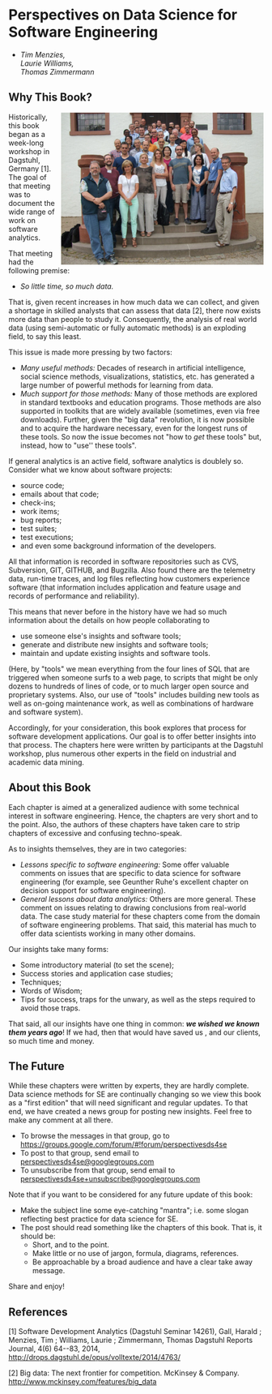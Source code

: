 # Perspectives on Data Science for Software Engineering


- <em>Tim Menzies,   
Laurie Williams,  
Thomas Zimmermann</em>


## Why This Book?

<img src="dagstuhl.JPG" width=400 align=right>
Historically, this book began as a week-long workshop in Dagstuhl, Germany [1].
The goal of that meeting was to
document the wide range of work on software analytics.

That meeting had 
the following premise:

+ _So little time, so much data._

That is, given recent increases in how much data we can collect,
and given a shortage in skilled analysts that can assess that data [2],
there now exists more data than people to study it.
Consequently, the analysis of real world data (using semi-automatic or fully automatic methods) is an exploding field, to
say this least.

This issue is made more pressing by two factors:

- _Many useful methods:_ Decades of research in artificial intelligence, social science methods, visualizations, statistics, etc.
has generated a large number of powerful  methods for learning from data.
- _Much support for those methods:_ Many of those
methods are explored in standard textbooks and
education programs.  Those methods are also
supported in toolkits that are widely available
(sometimes, even via free downloads). Further, given
the "big data" revolution, it is now possible and
to acquire the hardware necessary, even
for the longest runs of these tools. So now the issue becomes not "how to _get_ these tools" but, instead, how to "use'' these tools".

If general analytics is an active field, software analytics is doublely so.
Consider what we know about software projects:

- source code;
- emails about that code;
- check-ins;
- work items; 
- bug reports;
- test suites;
-  test executions;
-  and even some background information
of the developers. 

All that information is  recorded in software repositories such as
CVS, Subversion, GIT, GITHUB, and Bugzilla. Also found there are the telemetry data, run-time traces, and log files reflecting
how customers experience software (that information  includes application and feature usage and records of
performance and reliability).

This means that never before in the history have
we had so much information about the details on how people collaborating to 

- use someone else's insights and software tools;
- generate and distribute new insights and software tools;
- maintain and update existing insights and software tools.

(Here, by "tools" we mean everything from the four
lines of SQL that are triggered when someone surfs
to a web page, to scripts that might be only dozens
to hundreds of lines of code, or to much larger open
source and proprietary systems. Also, our use of
"tools" includes building new tools as well as on-going
maintenance work, as well as combinations of
hardware and software system).

Accordingly, for your consideration, this book
explores that process  for software development applications.
Our goal is to
offer better insights into that process. The chapters here
were written by participants at the Dagstuhl
workshop, plus numerous other experts in the field
on industrial and academic data mining.


## About this Book


Each chapter is aimed at a generalized audience with some technical interest in software
engineering. Hence, the chapters are very short and  to the point. Also, the authors of these chapters have taken care
to strip chapters of excessive and
confusing techno-speak.

As to insights themselves, they are in two categories:

- _Lessons specific to software engineering:_ Some offer valuable comments on issues that are
  specific to data science for software engineering
  (for example, see Geunther Ruhe's excellent
  chapter on decision support for software
  engineering).
- _General lessons about data analytics:_ Others are more general. These
  comment on issues relating to drawing conclusions
  from real-world data. The case study material for these chapters come from the domain of software engineering problems.
  That said, this material has much to offer data scientists working in many other domains.
  
Our insights take many forms:

+ Some introductory material (to set the scene);
+ Success stories and application case studies;
+ Techniques;
+ Words of Wisdom;
+ Tips for success, traps for the unwary, as well as the steps required to avoid those traps.

That said,  all our insights have one thing in common: _**we wished we known them years ago**_!
If we had,  then that
would have
saved us ,  and our clients, so much time and money.


## The Future

While these chapters were written by experts, they
are hardly complete. Data science methods for SE are
continually changing so we view this book as a
"first edition" that will need significant and
regular updates. To that end, we have created a news
group for posting new insights. Feel free to make
any comment at all there.

+ To browse the messages in that group, go to https://groups.google.com/forum/#!forum/perspectivesds4se
+ To post to that group, send email to perspectivesds4se@googlegroups.com
+ To unsubscribe from that group, send email to perspectivesds4se+unsubscribe@googlegroups.com


Note that  if you want to be
considered for any future update of this book:

- Make the subject line some eye-catching "mantra";  i.e. some slogan reflecting best practice for data science for SE.
- The post  should read something like the chapters of this book. That is, it should be:
  - Short, and to the point.
  - Make little or no use of jargon, formula, diagrams, references.
  - Be approachable by a broad audience and have a clear take away message.

Share and enjoy!



## References

[1] Software Development Analytics (Dagstuhl Seminar 14261), Gall, Harald ; Menzies, Tim ; Williams, Laurie ; Zimmermann, Thomas 
Dagstuhl Reports Journal, 4(6) 64--83, 2014, http://drops.dagstuhl.de/opus/volltexte/2014/4763/

[2] Big data: The next frontier for competition. McKinsey & Company. http://www.mckinsey.com/features/big_data
